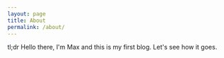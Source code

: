 ```yaml
---
layout: page
title: About
permalink: /about/
---
```


tl;dr Hello there, I'm Max and this is my first blog. Let's see how it goes.